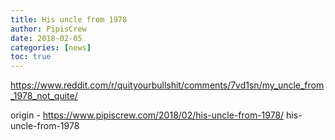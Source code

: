 ```yaml
---
title: His uncle from 1978
author: PipisCrew
date: 2018-02-05
categories: [news]
toc: true
---
```


https://www.reddit.com/r/quityourbullshit/comments/7vd1sn/my_uncle_from_1978_not_quite/

origin - https://www.pipiscrew.com/2018/02/his-uncle-from-1978/ his-uncle-from-1978